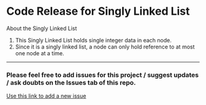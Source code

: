 # Code Release for Singly Linked List

About the Singly Linked List

1. This Singly Linked List holds single integer data in each node.
2. Since it is a singly linked list, a node can only hold reference to at most one node at a time.
___

### Please feel free to add issues for this project / suggest updates / ask doubts on the Issues tab of this repo.
[Use this link to add a new issue](https://github.com/dbc2201/CodeRelease_SinglyLinkedList/issues/new)
